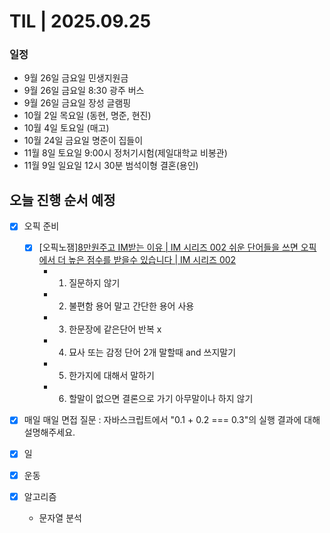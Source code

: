 # TIL | 2025.09.25

### 일정

-   9월 26일 금요일 민생지원금
-   9월 26일 금요일 8:30 광주 버스
-   9월 26일 금요일 장성 글램핑
-   10월 2일 목요일 (동현, 명준, 현진)
-   10월 4일 토요일 (매고)
-   10월 24일 금요일 명준이 집들이
-   11월 8일 토요일 9:00시 정처기시험(제일대학교 비봉관)
-   11월 9일 일요일 12시 30분 범석이형 결혼(용인)

## 오늘 진행 순서 예정

-   [x] 오픽 준비

    -   [x] [오픽노잼][8만원주고 IM받는 이유 | IM 시리즈 002 쉬운 단어들을 쓰면 오픽에서 더 높은 점수를 받을수 있습니다 | IM 시리즈 002](https://www.youtube.com/watch?v=OxbTL9egHYw)
        -   1. 질문하지 않기
        -   2. 불편함 용어 말고 간단한 용어 사용
        -   3. 한문장에 같은단어 반복 x
        -   4. 묘사 또는 감정 단어 2개 말할때 and 쓰지말기
        -   5. 한가지에 대해서 말하기
        -   6. 할말이 없으면 결론으로 가기 아무말이나 하지 않기

-   [x] 매일 매일 면접 질문 : 자바스크립트에서 "0.1 + 0.2 === 0.3"의 실행 결과에 대해 설명해주세요.
-   [x] 일
-   [x] 운동
-   [x] 알고리즘
    -   문자열 분석
